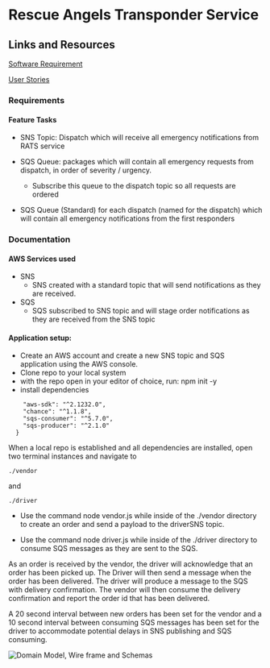 # Rescue Angels Transponder Service

## Links and Resources

[Software Requirement](https://docs.google.com/document/d/1cHOilueQXYlvPstEeojwL--eA107kw1CbXhWKxxdcxE/edit?usp=sharing)

[User Stories](https://docs.google.com/document/d/1X0NDqdkVc_YO6PaRRn52b1z8fr0FGywHuXuEbsS6ZJ8/edit?usp=sharing)

### Requirements

#### Feature Tasks

- SNS Topic: Dispatch which will receive all emergency notifications from RATS service

- SQS Queue: packages which will contain all emergency requests from dispatch, in order of severity / urgency.
  - Subscribe this queue to the dispatch topic so all requests are ordered

- SQS Queue (Standard) for each dispatch (named for the dispatch) which will contain all emergency notifications from the first responders

### Documentation

#### AWS Services used

- SNS
  - SNS created with a standard topic that will send notifications as they are received.
- SQS
  - SQS subscribed to SNS topic and will stage order notifications as they are received from the SNS topic

#### Application setup:

- Create an AWS account and create a new SNS topic and SQS application using the AWS console.
- Clone repo to your local system
- with the repo open in your editor of choice, run:
npm init -y
- install dependencies

```{
    "aws-sdk": "^2.1232.0",
    "chance": "^1.1.8",
    "sqs-consumer": "^5.7.0",
    "sqs-producer": "^2.1.0"
  }
  ```

When a local repo is established and all dependencies are installed, open two terminal instances and navigate to

```./vendor```

and

```./driver```

- Use the command node vendor.js while inside of the ./vendor directory to create an order and send a payload to the driverSNS topic.

- Use the command node driver.js while inside of the ./driver directory to consume SQS messages as they are sent to the SQS.

As an order is received by the vendor, the driver will acknowledge that an order has been picked up. The Driver will then send a message when the order has been delivered. The driver will produce a message to the SQS with delivery confirmation. The vendor will then consume the delivery confirmation and report the order id that has been delivered.

A 20 second interval between new orders has been set for the vendor and a 10 second interval between consuming SQS messages has been set for the driver to accommodate potential delays in SNS publishing and SQS consuming.

![Domain Model, Wire frame and Schemas](./assets/RATS-Project-Prep-4.png)
